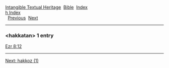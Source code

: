 [Intangible Textual Heritage](../../index)  [Bible](../index) 
[Index](index)   
[h Index](_h_)  
  [Previous](c05046)  [Next](c05048) 

------------------------------------------------------------------------

### &lt;hakkatan&gt; 1 entry

[Ezr 8:12](../kjv/ezr008.htm#012)  

------------------------------------------------------------------------

[Next: hakkoz (1)](c05048)
